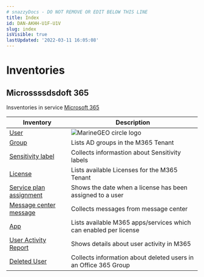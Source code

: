 ```yaml
---
# snazzyDocs - DO NOT REMOVE OR EDIT BELOW THIS LINE
title: Index
id: DAN-AKHH-U1F-U1V
slug: index
isVisible: true
lastUpdated: '2022-03-11 16:05:08'
---
```

<h1>Inventories</h1>
<h2>Microssssdsdoft 365</h2>
<p>Insventories in service <a href="/governance/technical-documentation/references/inventory/Office365Groups">Microsoft 365</a></p>
<table>
<thead>
<tr>
<th>Inventory</th>
<th>Description</th>
</tr>
</thead>
<tbody>
<tr>
<td><a href="/governance/technical-documentation/references/inventory/Office365Groups/userentity">User</a></td>
<td><img alt="MarineGEO circle logo" src="https://img.search.brave.com/DXLLbCEkOuFFiDkji5ZiAYLXMBPdh_t9STxTqdFQUZw/rs:fit:1024:640:1/g:ce/aHR0cHM6Ly93d3cu/d2FsbHBhcGVyczEz/LmNvbS93cC1jb250/ZW50L3VwbG9hZHMv/MjAyMC8wMi9TdW5y/aXNlLW92ZXItdGhl/LXNlYS1yZWQtY2xv/dWRzLWhvcml6b24t/aW1hZ2UtZm9yLXdh/bGxwYXBlcnMtSGQt/MTAyNHg2NDAuanBn" title="MarineGEO logo" /></td>
</tr>
<tr>
<td><a href="/governance/technical-documentation/references/inventory/Office365Groups/groupentity">Group</a></td>
<td>Lists AD groups in the M365 Tenant</td>
</tr>
<tr>
<td><a href="/governance/technical-documentation/references/inventory/Office365Groups/sensitivitylabelentity">Sensitivity label</a></td>
<td>Collects informastion about Sensitivity labels</td>
</tr>
<tr>
<td><a href="/governance/technical-documentation/references/inventory/Office365Groups/licenseentity">License</a></td>
<td>Lists available Licenses for the M365 Tenant</td>
</tr>
<tr>
<td><a href="/governance/technical-documentation/references/inventory/Office365Groups/serviceplanassignmententity">Service plan assignment</a></td>
<td>Shows the date when a license has been assigned to a user</td>
</tr>
<tr>
<td><a href="/governance/technical-documentation/references/inventory/Office365Groups/messagecenterentity">Message center message</a></td>
<td>Collects messages from message center</td>
</tr>
<tr>
<td><a href="/governance/technical-documentation/references/inventory/Office365Groups/serviceplanentity">App</a></td>
<td>Lists available M365 apps/services which can enabled per license</td>
</tr>
<tr>
<td><a href="/governance/technical-documentation/references/inventory/Office365Groups/useractivityentity">User Activity Report</a></td>
<td>Shows details about user activity in M365</td>
</tr>
<tr>
<td><a href="/governance/technical-documentation/references/inventory/Office365Groups/deleteduserentity">Deleted User</a></td>
<td>Collects information about deleted users in an Office 365 Group</td>
</tr>
</tbody>
</table>